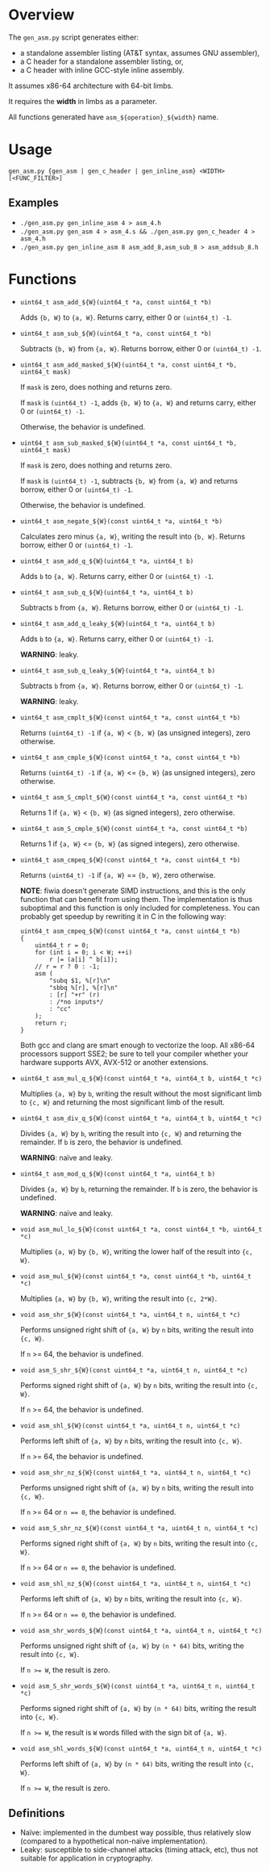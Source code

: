 Overview
===

The `gen_asm.py` script generates either:
 - a standalone assembler listing (AT&T syntax, assumes GNU assembler),
 - a C header for a standalone assembler listing, or,
 - a C header with inline GCC-style inline assembly.

It assumes x86-64 architecture with 64-bit limbs.

It requires the **width** in limbs as a parameter.

All functions generated have `asm_${operation}_${width}` name.

Usage
===

`gen_asm.py {gen_asm | gen_c_header | gen_inline_asm} <WIDTH> [<FUNC_FILTER>]`

Examples
---
 * `./gen_asm.py gen_inline_asm 4 > asm_4.h`
 * `./gen_asm.py gen_asm 4 > asm_4.s && ./gen_asm.py gen_c_header 4 > asm_4.h`
 * `./gen_asm.py gen_inline_asm 8 asm_add_8,asm_sub_8 > asm_addsub_8.h`

Functions
===

* `uint64_t asm_add_${W}(uint64_t *a, const uint64_t *b)`

  Adds `{b, W}` to `{a, W}`. Returns carry, either 0 or `(uint64_t) -1`.

* `uint64_t asm_sub_${W}(uint64_t *a, const uint64_t *b)`

  Subtracts `{b, W}` from `{a, W}`. Returns borrow, either 0 or `(uint64_t) -1`.

* `uint64_t asm_add_masked_${W}(uint64_t *a, const uint64_t *b, uint64_t mask)`

  If `mask` is zero, does nothing and returns zero.

  If `mask` is `(uint64_t) -1`, adds `{b, W}` to `{a, W}` and returns carry, either 0 or `(uint64_t) -1`.

  Otherwise, the behavior is undefined.

* `uint64_t asm_sub_masked_${W}(uint64_t *a, const uint64_t *b, uint64_t mask)`

  If `mask` is zero, does nothing and returns zero.

  If `mask` is `(uint64_t) -1`, subtracts `{b, W}` from `{a, W}` and returns borrow, either 0 or `(uint64_t) -1`.

  Otherwise, the behavior is undefined.

* `uint64_t asm_negate_${W}(const uint64_t *a, uint64_t *b)`

  Calculates zero minus `{a, W}`, writing the result into `{b, W}`. Returns borrow, either 0 or `(uint64_t) -1`.

* `uint64_t asm_add_q_${W}(uint64_t *a, uint64_t b)`

  Adds `b` to `{a, W}`. Returns carry, either 0 or `(uint64_t) -1`.

* `uint64_t asm_sub_q_${W}(uint64_t *a, uint64_t b)`

  Subtracts `b` from `{a, W}`. Returns borrow, either 0 or `(uint64_t) -1`.

* `uint64_t asm_add_q_leaky_${W}(uint64_t *a, uint64_t b)`

  Adds `b` to `{a, W}`. Returns carry, either 0 or `(uint64_t) -1`.

  **WARNING**: leaky.

* `uint64_t asm_sub_q_leaky_${W}(uint64_t *a, uint64_t b)`

  Subtracts `b` from `{a, W}`. Returns borrow, either 0 or `(uint64_t) -1`.

  **WARNING**: leaky.

* `uint64_t asm_cmplt_${W}(const uint64_t *a, const uint64_t *b)`

  Returns `(uint64_t) -1` if `{a, W}` < `{b, W}` (as unsigned integers), zero otherwise.

* `uint64_t asm_cmple_${W}(const uint64_t *a, const uint64_t *b)`

  Returns `(uint64_t) -1` if `{a, W}` <= `{b, W}` (as unsigned integers), zero otherwise.

* `uint64_t asm_S_cmplt_${W}(const uint64_t *a, const uint64_t *b)`

  Returns 1 if `{a, W}` < `{b, W}` (as signed integers), zero otherwise.

* `uint64_t asm_S_cmple_${W}(const uint64_t *a, const uint64_t *b)`

  Returns 1 if `{a, W}` <= `{b, W}` (as signed integers), zero otherwise.

* `uint64_t asm_cmpeq_${W}(const uint64_t *a, const uint64_t *b)`

  Returns `(uint64_t) -1` if `{a, W}` == `{b, W}`, zero otherwise.

  **NOTE**: fiwia doesn't generate SIMD instructions, and this is the only function that can benefit from using them.
  The implementation is thus suboptimal and this function is only included for completeness.
  You can probably get speedup by rewriting it in C in the following way:
  ```
  uint64_t asm_cmpeq_${W}(const uint64_t *a, const uint64_t *b)
  {
      uint64_t r = 0;
      for (int i = 0; i < W; ++i)
          r |= (a[i] ^ b[i]);
      // r = r ? 0 : -1;
      asm (
          "subq $1, %[r]\n"
          "sbbq %[r], %[r]\n"
          : [r] "+r" (r)
          : /*no inputs*/
          : "cc"
      );
      return r;
  }
  ```
  Both gcc and clang are smart enough to vectorize the loop.
  All x86-64 processors support SSE2; be sure to tell your compiler whether your hardware supports AVX, AVX-512 or another extensions.

* `uint64_t asm_mul_q_${W}(const uint64_t *a, uint64_t b, uint64_t *c)`

  Multiplies `{a, W}` by `b`, writing the result without the most significant limb to `{c, W}` and returning the most significant limb of the result.

* `uint64_t asm_div_q_${W}(const uint64_t *a, uint64_t b, uint64_t *c)`

  Divides `{a, W}` by `b`, writing the result into `{c, W}` and returning the remainder. If `b` is zero, the behavior is undefined.

  **WARNING**: naïve and leaky.

* `uint64_t asm_mod_q_${W}(const uint64_t *a, uint64_t b)`

  Divides `{a, W}` by `b`, returning the remainder. If `b` is zero, the behavior is undefined.

  **WARNING**: naïve and leaky.

* `void asm_mul_lo_${W}(const uint64_t *a, const uint64_t *b, uint64_t *c)`

  Multiplies `{a, W}` by `{b, W}`, writing the lower half of the result into `{c, W}`.

* `void asm_mul_${W}(const uint64_t *a, const uint64_t *b, uint64_t *c)`

  Multiplies `{a, W}` by `{b, W}`, writing the result into `{c, 2*W}`.

* `void asm_shr_${W}(const uint64_t *a, uint64_t n, uint64_t *c)`

  Performs unsigned right shift of `{a, W}` by `n` bits, writing the result into `{c, W}`.

  If `n` >= 64, the behavior is undefined.

* `void asm_S_shr_${W}(const uint64_t *a, uint64_t n, uint64_t *c)`

  Performs signed right shift of `{a, W}` by `n` bits, writing the result into `{c, W}`.

  If `n` >= 64, the behavior is undefined.

* `void asm_shl_${W}(const uint64_t *a, uint64_t n, uint64_t *c)`

  Performs left shift of `{a, W}` by `n` bits, writing the result into `{c, W}`.

  If `n` >= 64, the behavior is undefined.

* `void asm_shr_nz_${W}(const uint64_t *a, uint64_t n, uint64_t *c)`

  Performs unsigned right shift of `{a, W}` by `n` bits, writing the result into `{c, W}`.

  If `n` >= 64 or `n == 0`, the behavior is undefined.

* `void asm_S_shr_nz_${W}(const uint64_t *a, uint64_t n, uint64_t *c)`

  Performs signed right shift of `{a, W}` by `n` bits, writing the result into `{c, W}`.

  If `n` >= 64 or `n == 0`, the behavior is undefined.

* `void asm_shl_nz_${W}(const uint64_t *a, uint64_t n, uint64_t *c)`

  Performs left shift of `{a, W}` by `n` bits, writing the result into `{c, W}`.

  If `n` >= 64 or `n == 0`, the behavior is undefined.

* `void asm_shr_words_${W}(const uint64_t *a, uint64_t n, uint64_t *c)`

  Performs unsigned right shift of `{a, W}` by `(n * 64)` bits, writing the result into `{c, W}`.

  If `n >= W`, the result is zero.

* `void asm_S_shr_words_${W}(const uint64_t *a, uint64_t n, uint64_t *c)`

  Performs signed right shift of `{a, W}` by `(n * 64)` bits, writing the result into `{c, W}`.

  If `n >= W`, the result is `W` words filled with the sign bit of `{a, W}`.

* `void asm_shl_words_${W}(const uint64_t *a, uint64_t n, uint64_t *c)`

  Performs left shift of `{a, W}` by `(n * 64)` bits, writing the result into `{c, W}`.

  If `n >= W`, the result is zero.

Definitions
---

* Naïve: implemented in the dumbest way possible, thus relatively slow (compared to a hypothetical non-naïve implementation).
* Leaky: susceptible to side-channel attacks (timing attack, etc), thus not suitable for application in cryptography.
